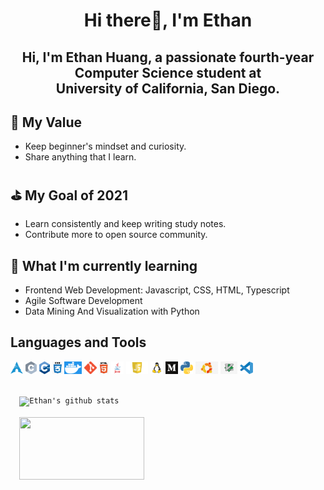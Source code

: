 <h1 align="center">Hi there👋, I'm Ethan</h1>
<h2 align="center">Hi, I'm Ethan Huang, a passionate fourth-year Computer Science student at <br> University of California, San Diego.</h3>

## 🎈 My Value
- Keep beginner's mindset and curiosity. <br>
- Share anything that I learn.

## ⛳ My Goal of 2021
- Learn consistently and keep writing study notes. <br>
- Contribute more to open source community.

## 🧠 What I'm currently learning
- Frontend Web Development: Javascript, CSS, HTML, Typescript
- Agile Software Development
- Data Mining And Visualization with Python

## Languages and Tools
<code><img height="20" src="media/arch.png"></code>
<code><img height="20" src="media/c.png"></code>
<code><img height="20" src="media/cpp.png"></code>
<code><img height="20" src="media/css.png"></code>
<code><img height="20" src="media/docker.png"></code>
<code><img height="20" src="media/git.png"></code>
<code><img height="20" src="media/html.png"></code>
<code><img height="20" src="media/java.png"></code>
<code><img height="20" src="media/js.png"></code>
<code><img height="20" src="media/linux.png"></code>
<code><img height="20" src="media/medium.png"></code>
<code><img height="20" src="media/python.png"></code>
<code><img height="20" src="media/ubuntu.png"></code>
<code><img height="20" src="media/vim.png"></code>
<code><img height="20" src="media/vscode.png"></code>

<code>
  <img align="center" src="https://github-readme-stats.vercel.app/api?username=ethanh6&show_icons=true&include_all_commits=true&theme=vue-dark" alt="Ethan's github stats"  width="200" height="100"/>
</code>

<code>
  <img align="center" src="https://github-readme-stats.vercel.app/api/top-langs/?username=ethanh6&layout=compact&theme=vue-dark"  width="200" height="100"/>
</code>
